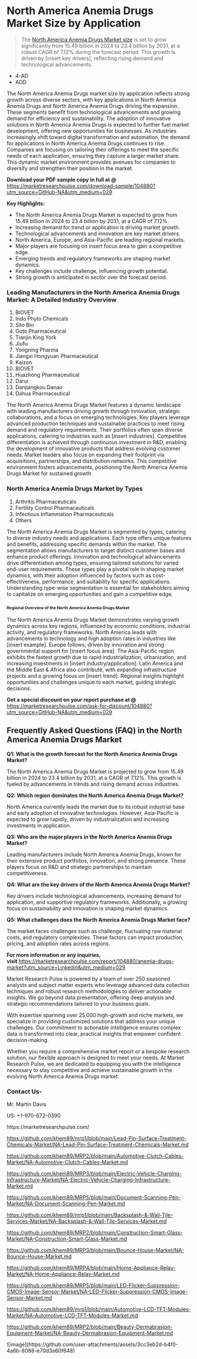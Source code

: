 <h1>North America Anemia Drugs Market&nbsp;Size by Application</h1><blockquote><p>The <a href="https://marketresearchpulse.com/download-sample/104880?utm_source=GitHub-NA&amp;utm_medium=029">North America Anemia Drugs Market size</a> is set to grow significantly from 15.49 billion in 2024 to 23.4 billion by 2031, at a robust CAGR of 7.12% during the forecast period. This growth is driven by [insert key drivers], reflecting rising demand and technological advancements.</p></blockquote><ul><li>4-AD <li> ADD</li></ul><p>The North America Anemia Drugs market size by application reflects strong growth across diverse sectors, with key applications in North America Anemia Drugs and North America Anemia Drugs driving the expansion. These segments benefit from technological advancements and growing demand for efficiency and sustainability. The adoption of innovative solutions in North America Anemia Drugs is expected to further fuel market development, offering new opportunities for businesses. As industries increasingly shift toward digital transformation and automation, the demand for applications in North America Anemia Drugs continues to rise. Companies are focusing on tailoring their offerings to meet the specific needs of each application, ensuring they capture a larger market share. This dynamic market environment provides avenues for companies to diversify and strengthen their position in the market.</p><p><strong>Download your PDF sample copy in full at @ </strong><a href="https://marketresearchpulse.com/download-sample/104880?utm_source=GitHub-NA&amp;utm_medium=029">https://marketresearchpulse.com/download-sample/104880?utm_source=GitHub-NA&amp;utm_medium=029</a></p><p><strong>Key Highlights: </strong></p><ul><li>The North America Anemia Drugs Market is expected to grow from 15.49 billion in 2024 to 23.4 billion by 2031, at a CAGR of 7.12%.</li><li>Increasing demand for trend or application is driving market growth.</li><li>Technological advancements and innovation are key market drivers.</li><li>North America, Europe, and Asia-Pacific are leading regional markets.</li><li>Major players are focusing on insert focus area to gain a competitive edge.</li><li>Emerging trends and regulatory frameworks are shaping market dynamics.</li><li>Key challenges include challenge, influencing growth potential.</li><li>Strong growth is anticipated in sector over the forecast period.</li></ul><h3>Leading Manufacturers in the North America Anemia Drugs Market: A Detailed Industry Overview</h3><ol><li>BIOVET</li><li>Indo Phyto Chemicals</li><li>Sito Bio</li><li>Goto Pharmaceutical</li><li>Tianjin King York</li><li>Jiufu</li><li>Yongning Pharma</li><li>Jiangxi Hongyuan Pharmaceutical</li><li>Kaizon</li><li>BIOVET</li><li>Huazhong Pharmaceutical</li><li>Darui</li><li>Danjiangkou Danao</li><li>Dahua Pharmaceutical</li></ol><div class="flex max-w-full flex-col flex-grow"><div class="min-h-8 text-message flex w-full flex-col items-end gap-2 whitespace-normal break-words [.text-message+&amp;]:mt-5" dir="auto" data-message-author-role="assistant" data-message-id="fd8432e4-4910-450d-b182-61b7bfb0a01f" data-message-model-slug="gpt-4o"><div class="flex w-full flex-col gap-1 empty:hidden first:pt-[3px]"><div class="markdown prose w-full break-words dark:prose-invert light"><p>The North America Anemia Drugs Market features a dynamic landscape with leading manufacturers driving growth through innovation, strategic collaborations, and a focus on emerging technologies. Key players leverage advanced production techniques and sustainable practices to meet rising demand and regulatory requirements. Their portfolios often span diverse applications, catering to industries such as [insert industries]. Competitive differentiation is achieved through continuous investment in R&amp;D, enabling the development of innovative products that address evolving customer needs. Market leaders also focus on expanding their footprint via acquisitions, partnerships, and distribution networks. This competitive environment fosters advancements, positioning the North America Anemia Drugs Market for sustained growth.</p></div></div></div></div><h3>North America Anemia Drugs Market by Types</h3><ol><li>Arthritis Pharmaceuticals <li> Fertility Control Pharmaceuticals <li> Infectious Inflammation Pharmaceuticals <li> Others</li></ol><div class="flex max-w-full flex-col flex-grow"><div class="min-h-8 text-message flex w-full flex-col items-end gap-2 whitespace-normal break-words [.text-message+&amp;]:mt-5" dir="auto" data-message-author-role="assistant" data-message-id="084470be-0bb7-4664-bddf-5156b4f41249" data-message-model-slug="gpt-4o-mini"><div class="flex w-full flex-col gap-1 empty:hidden first:pt-[3px]"><div class="markdown prose w-full break-words dark:prose-invert light"><p>The North America Anemia Drugs Market is segmented by types, catering to diverse industry needs and applications. Each type offers unique features and benefits, addressing specific demands within the market. The segmentation allows manufacturers to target distinct customer bases and enhance product offerings. Innovation and technological advancements drive differentiation among types, ensuring tailored solutions for varied end-user requirements. These types play a pivotal role in shaping market dynamics, with their adoption influenced by factors such as cost-effectiveness, performance, and suitability for specific applications. Understanding type-wise segmentation is essential for stakeholders aiming to capitalize on emerging opportunities and gain a competitive edge.</p></div></div></div></div><h3><span style="font-size: 11px;">Regional Overview of the North America Anemia Drugs Market</span></h3><div class="flex max-w-full flex-col flex-grow"><div class="min-h-8 text-message flex w-full flex-col items-end gap-2 whitespace-normal break-words [.text-message+&amp;]:mt-5" dir="auto" data-message-author-role="assistant" data-message-id="e9038762-ce64-4e30-91c9-9bd413514231" data-message-model-slug="gpt-4o-mini"><div class="flex w-full flex-col gap-1 empty:hidden first:pt-[3px]"><div class="markdown prose w-full break-words dark:prose-invert light"><p>The North America Anemia Drugs Market demonstrates varying growth dynamics across key regions, influenced by economic conditions, industrial activity, and regulatory frameworks. North America leads with advancements in technology and high adoption rates in industries like [insert example]. Europe follows, driven by innovation and strong governmental support for [insert focus area]. The Asia-Pacific region exhibits the fastest growth due to rapid industrialization, urbanization, and increasing investments in [insert industry/application]. Latin America and the Middle East &amp; Africa also contribute, with expanding infrastructure projects and a growing focus on [insert trend]. Regional insights highlight opportunities and challenges unique to each market, guiding strategic decisions.</p></div></div></div></div><p><strong>Get a special discount on your report purchase at @ </strong><a href="https://marketresearchpulse.com/ask-for-discount/104880?utm_source=GitHub-NA&amp;utm_medium=029">https://marketresearchpulse.com/ask-for-discount/104880?utm_source=GitHub-NA&amp;utm_medium=029</a></p><h2>Frequently Asked Questions (FAQ) in the North America Anemia Drugs Market</h2><p><strong>Q1: What is the growth forecast for the North America Anemia Drugs Market?</strong></p><p>The North America Anemia Drugs Market is projected to grow from 15.49 billion in 2024 to 23.4 billion by 2031, at a CAGR of 7.12%. This growth is fueled by advancements in trends and rising demand across industries.</p><p><strong>Q2: Which region dominates the North America Anemia Drugs Market?</strong></p><p>North America currently leads the market due to its robust industrial base and early adoption of innovative technologies. However, Asia-Pacific is expected to grow rapidly, driven by industrialization and increasing investments in application.</p><p><strong>Q3: Who are the major players in the North America Anemia Drugs Market?</strong></p><p>Leading manufacturers include North America Anemia Drugs, known for their extensive product portfolios, innovation, and strong presence. These players focus on R&amp;D and strategic partnerships to maintain competitiveness.</p><p><strong>Q4: What are the key drivers of the North America Anemia Drugs Market?</strong></p><p>Key drivers include technological advancements, increasing demand for application, and supportive regulatory frameworks. Additionally, a growing focus on sustainability and innovation is shaping market dynamics.</p><p><strong>Q5: What challenges does the North America Anemia Drugs Market face?</strong></p><p>The market faces challenges such as challenge, fluctuating raw material costs, and regulatory complexities. These factors can impact production, pricing, and adoption rates across regions.</p><p><strong>For more information or any inquiries, visit&nbsp;</strong><a href="https://marketresearchpulse.com/report/104880/anemia-drugs-market?utm_source=Linkedin&utm_medium=029">https://marketresearchpulse.com/report/104880/anemia-drugs-market?utm_source=Linkedin&utm_medium=029</a></p><p>Market Research Pulse is powered by a team of over 250 seasoned analysts and subject matter experts who leverage advanced data collection techniques and robust research methodologies to deliver actionable insights. We go beyond data presentation, offering deep analysis and strategic recommendations tailored to your business goals.</p><p>With expertise spanning over 25,000 high-growth and niche markets, we specialize in providing customized solutions that address your unique challenges. Our commitment to actionable intelligence ensures complex data is transformed into clear, practical insights that empower confident decision-making.</p><p>Whether you require a comprehensive market report or a bespoke research solution, our flexible approach is designed to meet your needs. At Market Research Pulse, we are dedicated to equipping you with the intelligence necessary to stay competitive and achieve sustainable growth in the evolving North America Anemia Drugs market.</p><h3><strong>Contact Us-</strong></h3><p>Mr. Martin Davis</p><p>US: +1-970-672-0390</p><p>https://marketresearchpulse.com/</p><p><a href="https://github.com/khem89/mrp1/blob/main/Lead-Pin-Surface-Treatment-Chemicals-Market/NA-Lead-Pin-Surface-Treatment-Chemicals-Market.md">https://github.com/khem89/mrp1/blob/main/Lead-Pin-Surface-Treatment-Chemicals-Market/NA-Lead-Pin-Surface-Treatment-Chemicals-Market.md</a></p><p><a href="https://github.com/khem89/MRP2/blob/main/Automotive-Clutch-Cables-Market/NA-Automotive-Clutch-Cables-Market.md">https://github.com/khem89/MRP2/blob/main/Automotive-Clutch-Cables-Market/NA-Automotive-Clutch-Cables-Market.md</a></p><p><a href="https://github.com/khem89/MRP3/blob/main/Electric-Vehicle-Charging-Infrastructure-Market/NA-Electric-Vehicle-Charging-Infrastructure-Market.md">https://github.com/khem89/MRP3/blob/main/Electric-Vehicle-Charging-Infrastructure-Market/NA-Electric-Vehicle-Charging-Infrastructure-Market.md</a></p><p><a href="https://github.com/khem89/MRP5/blob/main/Document-Scanning-Pen-Market/NA-Document-Scanning-Pen-Market.md">https://github.com/khem89/MRP5/blob/main/Document-Scanning-Pen-Market/NA-Document-Scanning-Pen-Market.md</a></p><p><a href="https://github.com/khem89/mrp1/blob/main/Backsplash-&-Wall-Tile-Services-Market/NA-Backsplash-&-Wall-Tile-Services-Market.md">https://github.com/khem89/mrp1/blob/main/Backsplash-&-Wall-Tile-Services-Market/NA-Backsplash-&-Wall-Tile-Services-Market.md</a></p><p><a href="https://github.com/khem89/MRP2/blob/main/Construction-Smart-Glass-Market/NA-Construction-Smart-Glass-Market.md">https://github.com/khem89/MRP2/blob/main/Construction-Smart-Glass-Market/NA-Construction-Smart-Glass-Market.md</a></p><p><a href="https://github.com/khem89/MRP3/blob/main/Bounce-House-Market/NA-Bounce-House-Market.md">https://github.com/khem89/MRP3/blob/main/Bounce-House-Market/NA-Bounce-House-Market.md</a></p><p><a href="https://github.com/khem89/MRP4/blob/main/Home-Appliance-Relay-Market/NA-Home-Appliance-Relay-Market.md">https://github.com/khem89/MRP4/blob/main/Home-Appliance-Relay-Market/NA-Home-Appliance-Relay-Market.md</a></p><p><a href="https://github.com/khem89/MRP5/blob/main/LED-Flicker-Suppression-CMOS-Image-Sensor-Market/NA-LED-Flicker-Suppression-CMOS-Image-Sensor-Market.md">https://github.com/khem89/MRP5/blob/main/LED-Flicker-Suppression-CMOS-Image-Sensor-Market/NA-LED-Flicker-Suppression-CMOS-Image-Sensor-Market.md</a></p><p><a href="https://github.com/khem89/mrp1/blob/main/Automotive-LCD-TFT-Modules-Market/NA-Automotive-LCD-TFT-Modules-Market.md">https://github.com/khem89/mrp1/blob/main/Automotive-LCD-TFT-Modules-Market/NA-Automotive-LCD-TFT-Modules-Market.md</a></p><p><a href="https://github.com/khem89/MRP2/blob/main/Beauty-Dermabrasion-Equipment-Market/NA-Beauty-Dermabrasion-Equipment-Market.md">https://github.com/khem89/MRP2/blob/main/Beauty-Dermabrasion-Equipment-Market/NA-Beauty-Dermabrasion-Equipment-Market.md</a></p>
![image](https://github.com/user-attachments/assets/3cc3eb2d-b4f0-4a6b-8088-e70d3a60f648)
